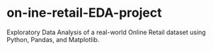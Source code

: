 # on-ine-retail-EDA-project
Exploratory Data Analysis of a real-world Online Retail dataset using Python, Pandas, and Matplotlib.
